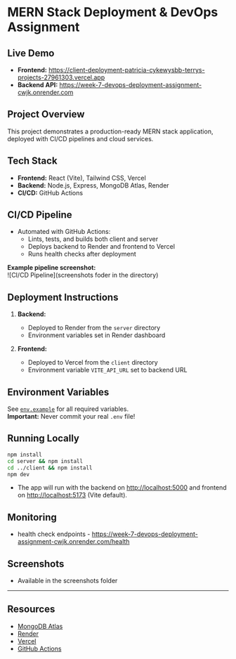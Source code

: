 # MERN Stack Deployment & DevOps Assignment

## Live Demo

- **Frontend:** https://client-deployment-patricia-cykewysbb-terrys-projects-27961303.vercel.app
- **Backend API:** https://week-7-devops-deployment-assignment-cwjk.onrender.com

## Project Overview

This project demonstrates a production-ready MERN stack application, deployed with CI/CD pipelines and cloud services.

## Tech Stack

- **Frontend:** React (Vite), Tailwind CSS, Vercel
- **Backend:** Node.js, Express, MongoDB Atlas, Render
- **CI/CD:** GitHub Actions

## CI/CD Pipeline

- Automated with GitHub Actions:  
  - Lints, tests, and builds both client and server
  - Deploys backend to Render and frontend to Vercel
  - Runs health checks after deployment

**Example pipeline screenshot:**  
![CI/CD Pipeline](screenshots foder in the directory)

## Deployment Instructions

1. **Backend:**  
   - Deployed to Render from the `server` directory
   - Environment variables set in Render dashboard

2. **Frontend:**  
   - Deployed to Vercel from the `client` directory
   - Environment variable `VITE_API_URL` set to backend URL

## Environment Variables

See [`env.example`](./env.example) for all required variables.  
**Important:** Never commit your real `.env` file!

## Running Locally

```bash
npm install
cd server && npm install
cd ../client && npm install
npm dev
```
- The app will run with the backend on [http://localhost:5000](http://localhost:5000) and frontend on [http://localhost:5173](http://localhost:5173) (Vite default).

## Monitoring

- health check endpoints - https://week-7-devops-deployment-assignment-cwjk.onrender.com/health

## Screenshots

- Available in the screenshots folder

---

##  Resources

- [MongoDB Atlas](https://www.mongodb.com/cloud/atlas)
- [Render](https://render.com/)
- [Vercel](https://vercel.com/)
- [GitHub Actions](https://docs.github.com/en/actions) 

<!-- Trigger workflow: minor README update for CI/CD rerun --> 
